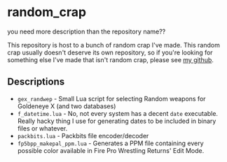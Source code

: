 random_crap
===========
you need more description than the repository name??

This repository is host to a bunch of random crap I've made. This random crap
usually doesn't deserve its own repository, so if you're looking for something
else I've made that isn't random crap, please see [my github](https://github.com/freem).

Descriptions
------------
* ```gex_randwep``` - Small Lua script for selecting Random weapons for Goldeneye X (and two databases)
* ```f_datetime.lua``` - No, not every system has a decent ```date``` executable. Really hacky thing I use for generating dates to be included in binary files or whatever.
* ```packbits.lua``` - Packbits file encoder/decoder
* ```fp5bpp_makepal_ppm.lua``` - Generates a PPM file containing every possible color available in Fire Pro Wrestling Returns' Edit Mode.

